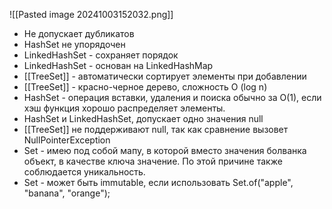 ![[Pasted image 20241003152032.png]]

- Не допускает дубликатов
- HashSet не упорядочен
- LinkedHashSet - сохраняет порядок
- LinkedHashSet - основан на LinkedHashMap
- [[TreeSet]] - автоматически сортирует элементы при добавлении
- [[TreeSet]] - красно-черное дерево, сложность О (log n)
- HashSet - операция вставки, удаления и поиска обычно за O(1), если хэш функция хорошо распределяет элементы.
- HashSet и LinkedHashSet, допускает одно значения null
- [[TreeSet]] не поддерживают null, так как сравнение вызовет NullPointerException
- Set - имею под собой мапу, в которой вместо значения болванка объект, в качестве ключа значение. По этой причине также соблюдается уникальность. 
- Set - может быть immutable, если использовать Set.of("apple", "banana", "orange");